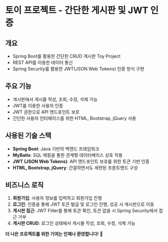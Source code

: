 # 토이 프로젝트 - 간단한 게시판 및 JWT 인증

## 개요
- Spring Boot를 활용한 간단한 CRUD 게시판 Toy Project
- REST API를 이용한 데이터 통신
- Spring Security를 활용한 JWT(JSON Web Tokens) 인증 방식 구현

## 주요 기능
- 게시판에서 게시물 작성, 조회, 수정, 삭제 가능
- JWT를 이용한 사용자 인증
- JWT 권한으로 API 엔드포인트 보호
- 간단한 사용자 인터페이스를 위한 HTML, Bootstrap, jQuery 사용

## 사용된 기술 스택
- **Spring Boot**: Java 기반의 백엔드 프레임워크
- **MyBatis**: SQL 매핑을 통한 관계형 데이터베이스 상호 작용
- **JWT (JSON Web Tokens)**: API 엔드포인트 보호를 위한 토큰 기반 인증
- **HTML, Bootstrap, jQuery**: 간결하면서도 세련된 프론트엔드 구성

## 비즈니스 로직
1. **회원가입**: 사용자 정보를 입력하고 회원가입 진행
2. **로그인**: 인증을 통해 JWT 토큰 발급 및 로그인 진행, 성공 시 게시판으로 이동
3. **게시판 접근**: JWT Filter를 통해 토큰 확인, 토큰 없을 시 Spring Security에서 접근 거부
4. **게시판 CRUD**: 로그인 상태에서 게시물 작성, 조회, 수정, 삭제 가능

**더 나은 프로젝트를 위한 기여는 언제나 환영합니다!** 🚀
